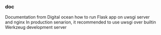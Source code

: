 ### doc

Documentation from Digital ocean how to run Flask app on uwsgi server and nginx
In production senarion, it recommended to use uwsgi over builtin Werkzeug development server